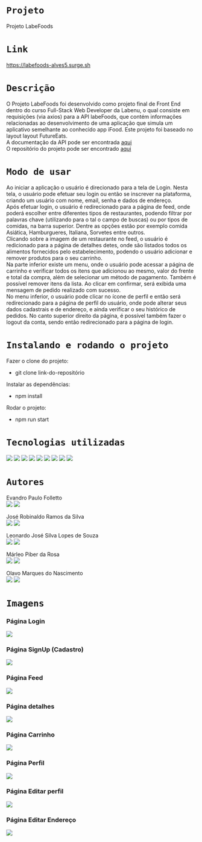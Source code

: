 # `Projeto`
Projeto LabeFoods

# `Link`
https://labefoods-alves5.surge.sh

# `Descrição`
O Projeto LabeFoods foi desenvolvido como projeto final de Front End dentro do curso Full-Stack Web Developer da Labenu, o qual consiste em requisições (via axios) para a API labeFoods, que contém informações relacionadas ao desenvolvimento de uma aplicação que simula um aplicativo semelhante ao conhecido app iFood. Este projeto foi baseado no layout layout FutureEats.
</br>
A documentação da API pode ser encontrada [aqui](https://documenter.getpostman.com/view/7549981/SWTEdGtT)
</br>
O repositório do projeto pode ser encontrado [aqui](https://github.com/future4code/Alves-labe-food5)

# `Modo de usar`
Ao iniciar a aplicação o usuário é direcionado para a tela de Login. Nesta tela, o usuário pode efetuar seu login ou então se inscrever na plataforma, criando um usuário com nome, email, senha e dados de endereço.
</br>
Após efetuar login, o usuário é redirecionado para a página de feed, onde poderá escolher entre diferentes tipos de restaurantes, podendo filtrar por palavras chave (utilizando para o tal o campo de buscas) ou por tipos de comidas, na barra superior. Dentre as opções estão por exemplo comida Asiática, Hamburgueres, Italiana, Sorvetes entre outros.
</br>
Clicando sobre a imagem de um restaurante no feed, o usuário é redicionado para a página de detalhes detes, onde são listados todos os alimentos fornecidos pelo estabelecimento, podendo o usuário adicionar e remover produtos para o seu carrinho.
</br>
Na parte inferior existe um menu, onde o usuário pode acessar a página de carrinho e verificar todos os itens que adicionou ao mesmo, valor do frente e total da compra, além de selecionar um método de pagamento. Também é possível remover itens da lista. Ao clicar em confirmar, será exibida uma mensagem de pedido realizado com sucesso.
</br>
No menu inferior, o usuário pode clicar no ícone de perfil e então será redirecionado para a página de perfil do usuário, onde pode alterar seus dados cadastrais e de endereço, e ainda verificar o seu histórico de pedidos. No canto superior direito da página, é possível também fazer o logout da conta, sendo então redirecionado para a página de login.

# `Instalando e rodando o projeto`
Fazer o clone do projeto:
- git clone link-do-repositório

Instalar as dependências:
- npm install

Rodar o projeto:
- npm run start

# `Tecnologias utilizadas`
<div>
<img src="https://img.shields.io/badge/Visual_Studio_Code-0078D4?style=for-the-badge&logo=visual%20studio%20code&logoColor=white">
<img src="https://img.shields.io/badge/JavaScript-F7DF1E?style=for-the-badge&logo=javascript&logoColor=black">
<img src="https://img.shields.io/badge/HTML5-E34F26?style=for-the-badge&logo=html5&logoColor=white">
<img src="https://img.shields.io/badge/styled--components-DB7093?style=for-the-badge&logo=styled-components&logoColor=white">
<img src="https://img.shields.io/badge/React-20232A?style=for-the-badge&logo=react&logoColor=61DAFB">
<img src="https://img.shields.io/badge/GIT-E44C30?style=for-the-badge&logo=git&logoColor=white">
<img src="https://img.shields.io/badge/GitHub-100000?style=for-the-badge&logo=github&logoColor=white">
<img src="https://img.shields.io/badge/Markdown-000000?style=for-the-badge&logo=markdown&logoColor=white">
<img src="https://img.shields.io/badge/React_Router-CA4245?style=for-the-badge&logo=react-router&logoColor=white">
</div>

# `Autores`

Evandro Paulo Folletto
</br>
<a href="https://www.linkedin.com/in/evandrofolletto/"><img src="https://img.shields.io/badge/LinkedIn-0077B5?style=for-the-badge&logo=linkedin&logoColor=white"></a> <a href="https://github.com/epfolletto"><img src="https://img.shields.io/badge/GitHub-100000?style=for-the-badge&logo=github&logoColor=white"></a> 
</br>

José Robinaldo Ramos da Silva
</br>
<a href="https://www.linkedin.com/in/jose-robinaldo-ramos-da-silva-junior-50182113a/"><img src="https://img.shields.io/badge/LinkedIn-0077B5?style=for-the-badge&logo=linkedin&logoColor=white"></a> <a href="https://github.com/leonardojcsl"><img src="https://img.shields.io/badge/GitHub-100000?style=for-the-badge&logo=github&logoColor=white"></a>
</br>

Leonardo José Silva Lopes de Souza
</br>
<a href="https://www.linkedin.com/in/leonardojcsl91/"><img src="https://img.shields.io/badge/LinkedIn-0077B5?style=for-the-badge&logo=linkedin&logoColor=white"></a> <a href="https://github.com/marleopr"><img src="https://img.shields.io/badge/GitHub-100000?style=for-the-badge&logo=github&logoColor=white"></a>
</br>

Márleo Piber da Rosa
</br>
<a href="https://www.linkedin.com/in/marleopiber/"><img src="https://img.shields.io/badge/LinkedIn-0077B5?style=for-the-badge&logo=linkedin&logoColor=white"></a> <a href="https://github.com/Joserobinaldo"><img src="https://img.shields.io/badge/GitHub-100000?style=for-the-badge&logo=github&logoColor=white"></a>
</br>

Olavo Marques do Nascimento
</br>
<a href="https://www.linkedin.com/in/olavo-marques-6421ab123/"><img src="https://img.shields.io/badge/LinkedIn-0077B5?style=for-the-badge&logo=linkedin&logoColor=white"></a> <a href="https://github.com/Olavo-marques"><img src="https://img.shields.io/badge/GitHub-100000?style=for-the-badge&logo=github&logoColor=white"></a>

# `Imagens`
### Página Login
<img src="./future-eats-b/src/assets/img_readme/login.png"/>

### Página SignUp (Cadastro)
<img src="./future-eats-b/src/assets/img_readme/signup.png"/>

### Página Feed
<img src="./future-eats-b/src/assets/img_readme/feed.png"/>

### Página detalhes
<img src="./future-eats-b/src/assets/img_readme/restaurant.png"/>

### Página Carrinho
<img src="./future-eats-b/src/assets/img_readme/cart.png"/>

### Página Perfil
<img src="./future-eats-b/src/assets/img_readme/profile.png"/>

### Página Editar perfil
<img src="./future-eats-b/src/assets/img_readme/profile_edit.png"/>

### Página Editar Endereço
<img src="./future-eats-b/src/assets/img_readme/profile_address.png"/>

